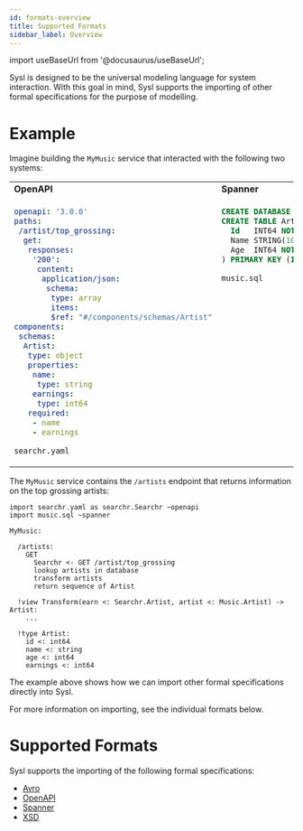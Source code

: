 ```yaml
---
id: formats-overview
title: Supported Formats
sidebar_label: Overview
---
```


import useBaseUrl from '@docusaurus/useBaseUrl';

Sysl is designed to be the universal modeling language for system interaction.
With this goal in mind, Sysl supports the importing of other formal specifications for the purpose of modelling.

# Example

Imagine building the `MyMusic` service that interacted with the following two systems: 

<table>
<tr><td><b>OpenAPI</b></td><td><b>Spanner</b></td></tr>
<tr valign="top">
<td>

```yaml
openapi: '3.0.0'
paths:
 /artist/top_grossing:
  get:
   responses:
    '200':
     content:
      application/json:    
       schema:
        type: array
        items:
        $ref: "#/components/schemas/Artist"
components:
 schemas:
  Artist:
   type: object
   properties:
    name:
     type: string
    earnings:
     type: int64
   required:
    - name  
    - earnings
```
`searchr.yaml`
</td>
<td>

```sql
CREATE DATABASE Music
CREATE TABLE Artist (
  Id   INT64 NOT NULL,
  Name STRING(1024) NOT NULL,
  Age  INT64 NOT NULL
) PRIMARY KEY (Id);
```
`music.sql`
</td>
</tr>
</table>

The `MyMusic` service contains the `/artists` endpoint that returns information on the top grossing artists:

```sysl
import searchr.yaml as searchr.Searchr ~openapi
import music.sql ~spanner

MyMusic:

  /artists:
    GET
      Searchr <- GET /artist/top_grossing
      lookup artists in database
      transform artists
      return sequence of Artist

  !view Transform(earn <: Searchr.Artist, artist <: Music.Artist) -> Artist:
    ...

  !type Artist:
    id <: int64
    name <: string
    age <: int64
    earnings <: int64
```

The example above shows how we can import other formal specifications directly into Sysl. 

For more information on importing, see the individual formats below.

# Supported Formats

Sysl supports the importing of the following formal specifications:
* [Avro](#formats-avro)
* [OpenAPI](#formats-openapi)
* [Spanner](#formats-spanner)
* [XSD](#formats-xsd)